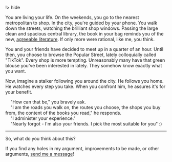 !> hide

<head>
    <title>A spooky metaphor of Google</title>
    <meta name="permalinks" content="enabled"> <!-- part of JS on icelk.dev & kvarn.org, options: disabled|enabled|not-titles -->
    <meta name="description" content="A narrative story about how Big Tech - and especially Google - is all around us, affecting our every move.">
</head>

You are living your life. On the weekends, you go to the nearest metropolitan to shop.
In the city, you're guided by your phone. You walk down the streets, watching the brilliant shop windows.
Passing the large clean and spacious central library, the book in your bag reminds you of the new, [agreeable literature](bubbles.). If only more were rational, like me, you think.

You and your friends have decided to meet up in a quarter of an hour.
Until then, you choose to browse the Popular Street, lately colloquially called "TikTok".
Every shop is more tempting. Unreasonably many have that green blouse you've been interested in lately.
They somehow know exactly what you want.

Now, imagine a stalker following you around the city. He follows you home. He watches every step you take.
When you confront him, he assures it's for your benefit.

<p style="white-space: pre-wrap"><!--
-->    "How can that be," you bravely ask.
    "I am the roads you walk on, the routes you choose, the shops you buy from, the content of the books you read," he responds.
    "I administer your experience."
    "Nearly forgot - I'm also your friends. I pick the most suitable for you" :)
</p>

---

So, what do you think about this?

If you find any holes in my argument, improvements to be made, or other arguments, [send me a message](mailto:Icelk<main@icelk.dev>)!
